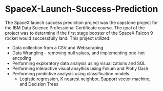 # SpaceX-Launch-Success-Prediction
The SpaceX launch success prediction project was the capstone project for the IBM Data Science Professional Certificate course.
The goal of the project was to determine if the first stage booster of the SpaceX Falcon 9 rocket would successfully land. 
This project utilized:
- Data collection from a CSV and Webscraping
- Data Wrangling - removing null values, and implementing one-hot encoding
- Performing exploratory data analysis using visualizations and SQL
- Performing interactive visual anayltics using Folium and Plotly Dash
- Performing predictive analysis using classification models
    - Logistic regression, K nearest neighbor, Support vector machine, and Decision Trees
